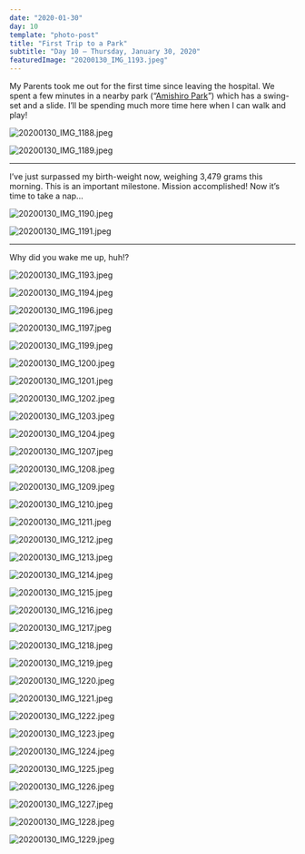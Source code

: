 ```yaml
---
date: "2020-01-30"
day: 10
template: "photo-post"
title: "First Trip to a Park"
subtitle: "Day 10 – Thursday, January 30, 2020"
featuredImage: "20200130_IMG_1193.jpeg"
---
```


My Parents took me out for the first time since leaving the hospital. We spent a few minutes in a nearby park (“<a href="https://goo.gl/maps/fSnaYCFn36EXcahi9">Amishiro Park</a>”) which has a swing-set and a slide. I’ll be spending much more time here when I can walk and play!

![20200130_IMG_1188.jpeg](20200130_IMG_1188.jpeg)

![20200130_IMG_1189.jpeg](20200130_IMG_1189.jpeg)

<hr />

I’ve just surpassed my birth-weight now, weighing 3,479 grams this morning. This is an important milestone. Mission accomplished! Now it’s time to take a nap...

![20200130_IMG_1190.jpeg](20200130_IMG_1190.jpeg)

![20200130_IMG_1191.jpeg](20200130_IMG_1191.jpeg)

<hr />

Why did you wake me up, huh!?

![20200130_IMG_1193.jpeg](20200130_IMG_1193.jpeg)

![20200130_IMG_1194.jpeg](20200130_IMG_1194.jpeg)

![20200130_IMG_1196.jpeg](20200130_IMG_1196.jpeg)

![20200130_IMG_1197.jpeg](20200130_IMG_1197.jpeg)

![20200130_IMG_1199.jpeg](20200130_IMG_1199.jpeg)

![20200130_IMG_1200.jpeg](20200130_IMG_1200.jpeg)

![20200130_IMG_1201.jpeg](20200130_IMG_1201.jpeg)

![20200130_IMG_1202.jpeg](20200130_IMG_1202.jpeg)

![20200130_IMG_1203.jpeg](20200130_IMG_1203.jpeg)

![20200130_IMG_1204.jpeg](20200130_IMG_1204.jpeg)

![20200130_IMG_1207.jpeg](20200130_IMG_1207.jpeg)

![20200130_IMG_1208.jpeg](20200130_IMG_1208.jpeg)

![20200130_IMG_1209.jpeg](20200130_IMG_1209.jpeg)

![20200130_IMG_1210.jpeg](20200130_IMG_1210.jpeg)

![20200130_IMG_1211.jpeg](20200130_IMG_1211.jpeg)

![20200130_IMG_1212.jpeg](20200130_IMG_1212.jpeg)

![20200130_IMG_1213.jpeg](20200130_IMG_1213.jpeg)

![20200130_IMG_1214.jpeg](20200130_IMG_1214.jpeg)

![20200130_IMG_1215.jpeg](20200130_IMG_1215.jpeg)

![20200130_IMG_1216.jpeg](20200130_IMG_1216.jpeg)

![20200130_IMG_1217.jpeg](20200130_IMG_1217.jpeg)

![20200130_IMG_1218.jpeg](20200130_IMG_1218.jpeg)

![20200130_IMG_1219.jpeg](20200130_IMG_1219.jpeg)

![20200130_IMG_1220.jpeg](20200130_IMG_1220.jpeg)

![20200130_IMG_1221.jpeg](20200130_IMG_1221.jpeg)

![20200130_IMG_1222.jpeg](20200130_IMG_1222.jpeg)

![20200130_IMG_1223.jpeg](20200130_IMG_1223.jpeg)

![20200130_IMG_1224.jpeg](20200130_IMG_1224.jpeg)

![20200130_IMG_1225.jpeg](20200130_IMG_1225.jpeg)

![20200130_IMG_1226.jpeg](20200130_IMG_1226.jpeg)

![20200130_IMG_1227.jpeg](20200130_IMG_1227.jpeg)

![20200130_IMG_1228.jpeg](20200130_IMG_1228.jpeg)

![20200130_IMG_1229.jpeg](20200130_IMG_1229.jpeg)
